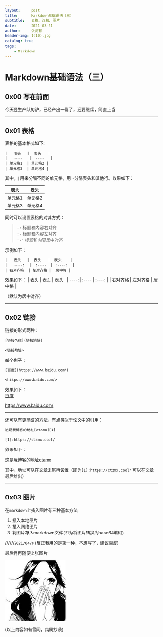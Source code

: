 ```yaml
---
layout:     post
title:      Markdown基础语法（三）
subtitle:   表格、连接、图片
date:       2021-03-21
author:     张没有
header-img: 1(10).jpg
catalog: true
tags:
    - Markdown
---
```


# Markdown基础语法（三）
## 0x00 写在前面
今天是生产队的驴，已经产出一篇了，还要继续，简直上当

---
## 0x01 表格  

表格的基本格式如下:
```
|   表头   |  表头   |
|   ----   |  ----   |
| 单元格1  | 单元格2 |
| 单元格3  | 单元格4 |
```
其中，`|`用来分隔不同的单元格，用 `-`分隔表头和其他行。效果如下：

|   表头   |  表头   |
|   ----   |  ----   |
| 单元格1  | 单元格2 |
| 单元格3  | 单元格4 |

同时可以设置表格的对其方式：
>`-:`  标题和内容右对齐  
>`:-`  标题和内容左对齐  
>`:-:` 标题和内容居中对齐  

示例如下：
```
|   表头   |  表头   |  表头    |
|   ----:  |  :----  | :----:  |
| 右对齐格  | 左对齐格 |  居中格 |

```
效果如下：
|   表头   |  表头   |  表头   |
|   ----:  |  :----  | :----:  |
| 右对齐格  | 左对齐格 |  居中格 |

（默认为居中对齐）

---
## 0x02 链接
链接的形式两种：
```
[链接名称](链接地址)  

<链接地址>
```
举个例子：
```
[百度](https://www.baidu.com/)

<https://www.baidu.com/>
```
效果如下：  
[百度](https://www.baidu.com/)

<https://www.baidu.com/>

---
还可以有更简洁的方法，有点类似于论文中的引用：
```
这是我博客的地址[ctamx][1]

[1]:https://ctzmx.cool/
```
效果如下：

这是我博客的地址[ctamx][1]

[1]:https://ctzmx.cool/

其中，地址可以在文章末尾再设置（即为`[1]:https://ctzmx.cool/` 可以在文章最后给出）

---
## 0x03 图片
在`markdown`上插入图片有三种基本方法
1. 插入本地图片
2. 插入网络图片
3. 将图片存入markdown文件(即为将图片转换为base64编码)




//////`2021/04/0`
(反正我用的是第一种，不想写了，建议百度)


最后再再随便上张图片

![img](/img/ct/avatar_g.jpg)



(以上内容如有雷同，纯属抄袭)



